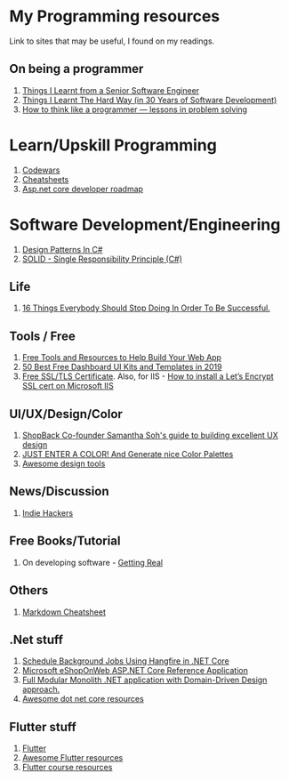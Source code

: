 # My Programming resources
Link to sites that may be useful, I found on my readings.

## On being a programmer
1. [Things I Learnt from a Senior Software Engineer](https://neilkakkar.com/things-I-learnt-from-a-senior-dev.html)
2. [Things I Learnt The Hard Way (in 30 Years of Software Development)](https://blog.juliobiason.net/thoughts/things-i-learnt-the-hard-way/)
3. [How to think like a programmer — lessons in problem solving](https://medium.com/free-code-camp/how-to-think-like-a-programmer-lessons-in-problem-solving-d1d8bf1de7d2)

# Learn/Upskill Programming
1. [Codewars](https://www.codewars.com)
2. [Cheatsheets](https://devhints.io/)
3. [Asp.net core developer roadmap](https://github.com/MoienTajik/AspNetCore-Developer-Roadmap)

# Software Development/Engineering
1. [Design Patterns In C#](https://www.c-sharpcorner.com/UploadFile/bd5be5/design-patterns-in-net/)
2. [SOLID - Single Responsibility Principle (C#)](https://www.dotnetcurry.com/software-gardening/1148/solid-single-responsibility-principle)


## Life
1. [16 Things Everybody Should Stop Doing In Order To Be Successful.](https://medium.com/@parkernash/16-things-everybody-should-stop-doing-in-order-to-be-successful-18be67a70a2c)

## Tools / Free
1. [Free Tools and Resources to Help Build Your Web App](https://www.indiehackers.com/@jonny/free-tools-and-resources-to-help-build-your-web-app-3331c5aab2)
2. [50 Best Free Dashboard UI Kits and Templates in 2019](https://uxplanet.org/top-50-dashboard-ui-kits-and-templates-in-2019-8583e41b775d)
3. [Free SSL/TLS Certificate](https://letsencrypt.org/). Also, for IIS - [How to install a Let’s Encrypt SSL cert on Microsoft IIS](https://miketabor.com/how-to-install-a-lets-encrypt-ssl-cert-on-microsoft-iis/)

## UI/UX/Design/Color
1. [ShopBack Co-founder Samantha Soh's guide to building excellent UX design](https://e27.co/shopback-co-founder-samantha-sohs-guide-building-excellent-ux-design-20181031/)
2. [JUST ENTER A COLOR! And Generate nice Color Palettes](https://mycolor.space)
3. [Awesome design tools](https://github.com/phh95/Awesome-design-tools)

## News/Discussion
1. [Indie Hackers](https://www.indiehackers.com/)

## Free Books/Tutorial
1. On developing software - [Getting Real](https://basecamp.com/books/getting-real)

## Others
1. [Markdown Cheatsheet](https://github.com/adam-p/markdown-here/wiki/Markdown-Cheatsheet#lists)

## .Net stuff
1. [Schedule Background Jobs Using Hangfire in .NET Core](https://codeburst.io/schedule-background-jobs-using-hangfire-in-net-core-2d98eb64b196)
2. [Microsoft eShopOnWeb ASP.NET Core Reference Application](https://github.com/dotnet-architecture/eShopOnWeb)
3. [Full Modular Monolith .NET application with Domain-Driven Design approach.](https://github.com/kgrzybek/modular-monolith-with-ddd#11-Purpose-of-this-repository)
4. [Awesome dot net core resources](https://github.com/thangchung/awesome-dotnet-core)

## Flutter stuff
1. [Flutter](https://flutter.dev)
2. [Awesome Flutter resources](https://github.com/Solido/awesome-flutter)
3. [Flutter course resources](https://github.com/londonappbrewery/Flutter-Course-Resources)
